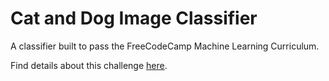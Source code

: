 # Cat and Dog Image Classifier

A classifier built to pass the FreeCodeCamp Machine Learning Curriculum.

Find details about this challenge [here](https://www.freecodecamp.org/learn/machine-learning-with-python/machine-learning-with-python-projects/cat-and-dog-image-classifier).